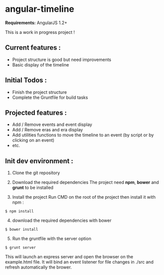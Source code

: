 angular-timeline
===================

**Requirements:** AngularJS 1.2+

This is a work in progress project !

## Current features :

- Project structure is good but need improvements
- Basic display of the timeline


## Initial Todos :
- Finish the project structure
- Complete the Gruntfile for build tasks

## Projected features :
- Add / Remove events and event display
- Add / Remove eras and era display
- Add utilities functions to move the timeline to an event (by script or by clicking on an event)
- etc.

## Init dev environment :

1. Clone the git repository

2. Download the required dependencies
The project need **npm**, **bower** and **grunt** to be installed

3. Install the project
Run CMD on the root of the project then install it with npm :

```
$ npm install
```

4. download the required dependencies with bower

```
$ bower install
```

5. Run the gruntfile with the server option

```
$ grunt server
```

This will launch an express server and open the browser on the example.html file.
It will bind an event listener for file changes in ./src and refresh automatically
the brower.